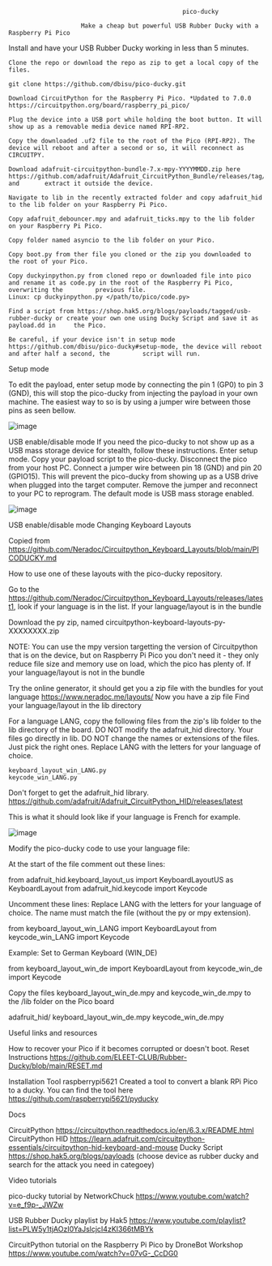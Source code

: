                                                    pico-ducky

                        Make a cheap but powerful USB Rubber Ducky with a Raspberry Pi Pico



Install and have your USB Rubber Ducky working in less than 5 minutes.

    Clone the repo or download the repo as zip to get a local copy of the files. 
    
    git clone https://github.com/dbisu/pico-ducky.git

    Download CircuitPython for the Raspberry Pi Pico. *Updated to 7.0.0  https://circuitpython.org/board/raspberry_pi_pico/ 

    Plug the device into a USB port while holding the boot button. It will show up as a removable media device named RPI-RP2.

    Copy the downloaded .uf2 file to the root of the Pico (RPI-RP2). The device will reboot and after a second or so, it will reconnect as CIRCUITPY.

    Download adafruit-circuitpython-bundle-7.x-mpy-YYYYMMDD.zip here https://github.com/adafruit/Adafruit_CircuitPython_Bundle/releases/tag/20221122 and       extract it outside the device.

    Navigate to lib in the recently extracted folder and copy adafruit_hid to the lib folder on your Raspberry Pi Pico.

    Copy adafruit_debouncer.mpy and adafruit_ticks.mpy to the lib folder on your Raspberry Pi Pico.

    Copy folder named asyncio to the lib folder on your Pico.

    Copy boot.py from ther file you cloned or the zip you downloaded to the root of your Pico.

    Copy duckyinpython.py from cloned repo or downloaded file into pico and rename it as code.py in the root of the Raspberry Pi Pico, overwriting the         previous file.
    Linux: cp duckyinpython.py </path/to/pico/code.py>

    Find a script from https://shop.hak5.org/blogs/payloads/tagged/usb-rubber-ducky or create your own one using Ducky Script and save it as payload.dd in     the Pico.

    Be careful, if your device isn't in setup mode https://github.com/dbisu/pico-ducky#setup-mode, the device will reboot and after half a second, the         script will run.


Setup mode

To edit the payload, enter setup mode by connecting the pin 1 (GP0) to pin 3 (GND), this will stop the pico-ducky from injecting the payload in your own machine. The easiest way to so is by using a jumper wire between those pins as seen bellow.

![image](https://user-images.githubusercontent.com/114279584/203319974-be96c8ba-17bb-4d6a-bd8d-1374fd8a1a03.png)


USB enable/disable mode
If you need the pico-ducky to not show up as a USB mass storage device for stealth, follow these instructions.
Enter setup mode.
Copy your payload script to the pico-ducky.
Disconnect the pico from your host PC. Connect a jumper wire between pin 18 (GND) and pin 20 (GPIO15).
This will prevent the pico-ducky from showing up as a USB drive when plugged into the target computer.
Remove the jumper and reconnect to your PC to reprogram. The default mode is USB mass storage enabled.

![image](https://user-images.githubusercontent.com/114279584/203320291-82e591a4-c335-4ff0-a06e-a5da1c0b9bda.png)


USB enable/disable mode
Changing Keyboard Layouts

Copied from https://github.com/Neradoc/Circuitpython_Keyboard_Layouts/blob/main/PICODUCKY.md

How to use one of these layouts with the pico-ducky repository.

Go to the https://github.com/Neradoc/Circuitpython_Keyboard_Layouts/releases/latest1, look if your language is in the list.
If your language/layout is in the bundle

Download the py zip, named circuitpython-keyboard-layouts-py-XXXXXXXX.zip

NOTE: You can use the mpy version targetting the version of Circuitpython that is on the device, but on Raspberry Pi Pico you don't need it - they only reduce file size and memory use on load, which the pico has plenty of.
If your language/layout is not in the bundle

Try the online generator, it should get you a zip file with the bundles for yout language https://www.neradoc.me/layouts/
Now you have a zip file
Find your language/layout in the lib directory

For a language LANG, copy the following files from the zip's lib folder to the lib directory of the board.
DO NOT modify the adafruit_hid directory. Your files go directly in lib.
DO NOT change the names or extensions of the files. Just pick the right ones.
Replace LANG with the letters for your language of choice.

    keyboard_layout_win_LANG.py
    keycode_win_LANG.py

Don't forget to get the adafruit_hid library. https://github.com/adafruit/Adafruit_CircuitPython_HID/releases/latest

This is what it should look like if your language is French for example.

![image](https://user-images.githubusercontent.com/114279584/203321395-c32a0280-ff73-42ed-bde3-32619120f374.png)


Modify the pico-ducky code to use your language file:

At the start of the file comment out these lines:

from adafruit_hid.keyboard_layout_us import KeyboardLayoutUS as KeyboardLayout
from adafruit_hid.keycode import Keycode

Uncomment these lines:
Replace LANG with the letters for your language of choice. The name must match the file (without the py or mpy extension).

from keyboard_layout_win_LANG import KeyboardLayout
from keycode_win_LANG import Keycode

Example: Set to German Keyboard (WIN_DE)

from keyboard_layout_win_de import KeyboardLayout
from keycode_win_de import Keycode

Copy the files keyboard_layout_win_de.mpy and keycode_win_de.mpy to the /lib folder on the Pico board

adafruit_hid/
keyboard_layout_win_de.mpy
keycode_win_de.mpy

Useful links and resources

How to recover your Pico if it becomes corrupted or doesn't boot.
Reset Instructions https://github.com/ELEET-CLUB/Rubber-Ducky/blob/main/RESET.md


Installation Tool
raspberrypi5621 Created a tool to convert a blank RPi Pico to a ducky.
You can find the tool here https://github.com/raspberrypi5621/pyducky



Docs

CircuitPython https://circuitpython.readthedocs.io/en/6.3.x/README.html
CircuitPython HID https://learn.adafruit.com/circuitpython-essentials/circuitpython-hid-keyboard-and-mouse
Ducky Script https://shop.hak5.org/blogs/payloads (choose device as rubber ducky and search for the attack you need in categoey)


Video tutorials

pico-ducky tutorial by NetworkChuck https://www.youtube.com/watch?v=e_f9p-_JWZw

USB Rubber Ducky playlist by Hak5 https://www.youtube.com/playlist?list=PLW5y1tjAOzI0YaJslcjcI4zKI366tMBYk

CircuitPython tutorial on the Raspberry Pi Pico by DroneBot Workshop https://www.youtube.com/watch?v=07vG-_CcDG0
